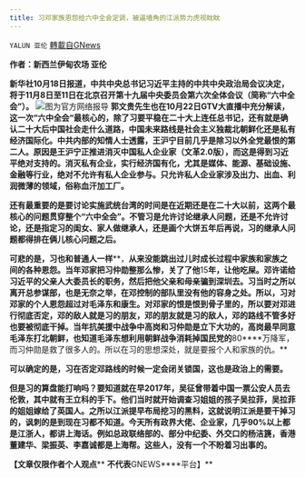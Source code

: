 ```yaml
---
title: 习邓家族恩怨给六中全会定调，被逼墙角的江派势力虎视眈眈
---
```

`YALUN 亚伦` [轉載自GNews](https://gnews.org/zh-hans/1611621/)

**作者：新西兰伊甸农场 亚伦**







**新华社10月18日报道，中共中央总书记习近平主持的中共中央政治局会议决定，将于11月8日至11日在北京召开第十九届中央委员会第六次全体会议（简称“六中全会”）。**
![](https://assets.gnews.org/wp-content/uploads/2021/10/14776187945812ac6ad42ba-1.jpg)图为官方网络报导
**郭文贵先生也在****10****月****22****日****GTV****大直播中充分解读，这一次“六中全会“最核心的，除了习要平稳在二十大上连任总书记，还有就是确认二十大后中国社会走什么道路，中国未来路线是社会主义独裁北朝鲜化还是私有经济国际化。中共内部的知情人士透露，王沪宁目前几乎是除习以外全党最恨的第二人。原因是王沪宁正推进消灭中国私人企业家（文革****2.0****版），而这是得到习近平绝对支持的。消灭私有企业，实行经济国有化，尤其是媒体、能源、基础设施、金融等行业，绝对不允许有私人企业参与。只允许私人企业家涉及出力、出血、利润微薄的领域，俗称血汗加工厂。**

**还有最重要的是要讨论实施武统台湾的时间是在近期还是在二十大以前，这两个最核心的问题贯穿整个“六中全会”。不管习是允许讨论继承人问题，还是不允许讨论，还是指定习的闺女、家人做继承人，还是画个大饼五年后再说，习的继承人问题都得排在俩儿核心问题之后。**

**可悲的是，习也和普通人一样****，****从来没能跳出过儿时成长过程中家族和家族之间的各种恩怨。当年邓家把习仲勋整那么惨，关了了他****15****年，让他吃屎。邓许诺给习近平的父亲人大委员长的职务，然后把他父亲和母亲骗到深圳去。习当时之所以离开总参谋部，也是无奈之举，在邓控制的部队里没有他的容身之处。所以，习对邓家的个人恩怨超过对毛泽东和康生。对邓家的恨是恨到骨子里的，所以要对邓进行彻底否定，邓的敌人就是习的朋友，邓的朋友就是习的敌人，邓的路线不管多好也要被彻底干掉。当年抗美援中战争中高岗和习仲勋是立下大功的，高岗最早同意毛泽东打北朝鲜，也知道毛泽东想利用朝鲜战争消耗掉国民党的****80****万降军，而习仲勋是救了很多人的。所以在习的思想深处，就是要报个人和家族的仇。**

**可以确定的是，习在否定邓路线的时候一定会闭关锁国，这也是政治上的需要。**

**但是习的算盘能打响吗？要知道就在早2017年，吴征曾带着中国一票公安人员去伦敦，其中就有王立科的手下。他们当时就开始调查习姐姐的孩子吴拉菲，吴拉菲的姐姐嫁给了英国人。之所以江派提早布局挖习的黑料，这就说明江派是要干掉习的，讽刺的是到现在习都不知道。今天所有政界大佬、企业家，几乎90%以上都是江浙人，都讲上海话。例如总政联络部的、部分中纪委、外交口的杨洁篪，香港董建华、梁振英、李嘉诚都是上海帮。这些人，没有一个不盼着习出事的。**







**【文章仅限作者个人观点**** ****不代表****GNEWS****平台】**
